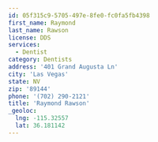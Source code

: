 ```yaml
---
id: 05f315c9-5705-497e-8fe0-fc0fa5fb4398
first_name: Raymond
last_name: Rawson
license: DDS
services:
  - Dentist
category: Dentists
address: '401 Grand Augusta Ln'
city: 'Las Vegas'
state: NV
zip: '89144'
phone: '(702) 290-2121'
title: 'Raymond Rawson'
_geoloc:
  lng: -115.32557
  lat: 36.181142
---
```

